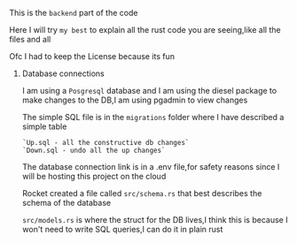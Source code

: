 This is the `backend` part of the code

Here I will try `my best` to explain all the rust code you are seeing,like all the files and all

Ofc I had to keep the License because its fun

1. Database connections

     I am using a `Posgresql` database and I am using the diesel package to make changes to the DB,I am using pgadmin to view changes

     The simple SQL file is in the `migrations` folder where I have described a simple table

       `Up.sql - all the constructive db changes`
       `Down.sql - undo all the up changes`

     The database connection link is in a .env file,for safety reasons since I will be hosting this project on the cloud

     Rocket created a file called `src/schema.rs` that best describes the schema of the database

     `src/models.rs` is where the struct for the DB lives,I think this is because I won't need to write SQL queries,I can   do it in plain rust

      
